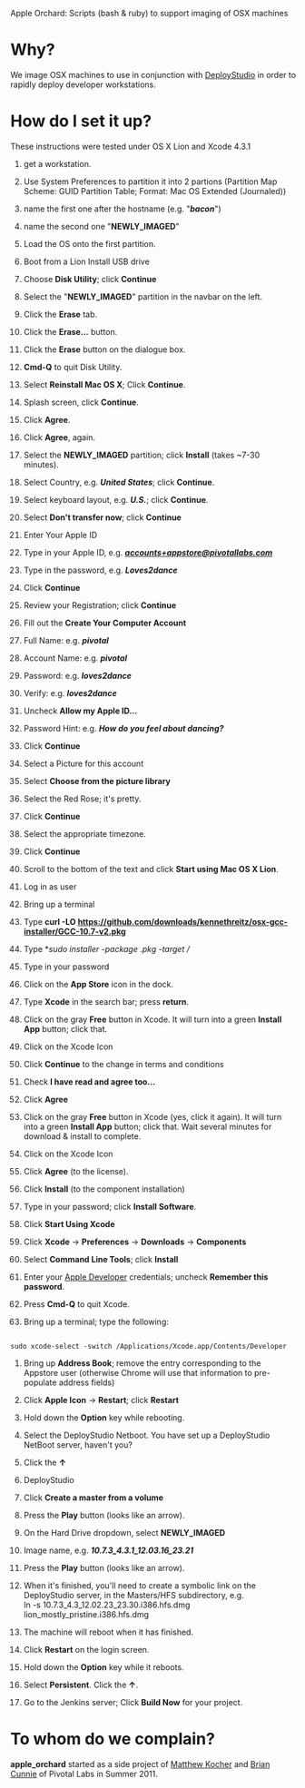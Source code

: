 Apple Orchard: Scripts (bash & ruby) to support imaging of OSX machines

# Why?
We image OSX machines to use in conjunction with
[DeployStudio](http://www.deploystudio.com) in order to rapidly deploy developer
workstations.

# How do I set it up?
These instructions were tested under OS X Lion and Xcode 4.3.1

 1. get a workstation.
 1. Use System Preferences to partition it into 2 partions (Partition Map Scheme: GUID Partition Table; Format: Mac OS Extended (Journaled))
 1. name the first one after the hostname (e.g. "**_bacon_**")
 1. name the second one "**NEWLY_IMAGED**"
 1. Load the OS onto the first partition.
 1. Boot from a Lion Install USB drive
 1. Choose **Disk Utility**; click **Continue**
 1. Select the "**NEWLY_IMAGED**" partition in the navbar on the left.
 1. Click the **Erase** tab.
 1. Click the **Erase...** button.
 1. Click the **Erase** button on the dialogue box.
 1. **Cmd-Q** to quit Disk Utility.
 
 1. Select **Reinstall Mac OS X**; Click **Continue**.
 1. Splash screen, click **Continue**.
 1. Click **Agree**.
 1. Click **Agree**, again.
 1. Select the **NEWLY_IMAGED** partition; click **Install** (takes ~7-30 minutes).
 1. Select Country, e.g. ***United States***; click **Continue**.
 1. Select keyboard layout, e.g. ***U.S.***; click **Continue**.
 1. Select **Don't transfer now**; click **Continue**
 
 1. Enter Your Apple ID
  1. Type in your Apple ID, e.g. ***accounts+appstore@pivotallabs.com***
  1. Type in the password, e.g. ***Loves2dance***
  1. Click **Continue**
  1. Review your Registration; click **Continue**
 
 1. Fill out the **Create Your Computer Account**
  1. Full Name: e.g. ***pivotal***
  1. Account Name:  e.g. ***pivotal***
  1. Password:  e.g. ***loves2dance***
  1. Verify:  e.g. ***loves2dance***
  1. Uncheck **Allow my Apple ID...**
  1. Password Hint: e.g. ***How do you feel about dancing?***
  1. Click **Continue**
  
 1. Select a Picture for this account
  1. Select **Choose from the picture library**
  1. Select the Red Rose; it's pretty.
  1. Click **Continue**
  1. Select the appropriate timezone.
  1. Click **Continue**
  1. Scroll to the bottom of the text and click **Start using Mac OS X Lion**.
 
 1. Log in as user
 1. Bring up a terminal
 1. Type **curl -LO https://github.com/downloads/kennethreitz/osx-gcc-installer/GCC-10.7-v2.pkg**
 1. Type **sudo installer -package *.pkg -target /**
 1. Type in your password
 1. Click on the **App Store** icon in the dock.
 1. Type **Xcode** in the search bar; press **return**.
 1. Click on the gray **Free** button in Xcode.  It will turn into a green **Install App** button; click that.
 1. Click on the Xcode Icon
 1. Click **Continue** to the change in terms and conditions
 1. Check **I have read and agree too...**
 1. Click **Agree**
 1. Click on the gray **Free** button in Xcode (yes, click it again).  It will turn into a green **Install App** button; click that. Wait several minutes for download & install to complete.
 1. Click on the Xcode Icon
 1. Click **Agree** (to the license).
 1. Click **Install** (to the component installation)
 1. Type in your password; click **Install Software**.
 1. Click **Start Using Xcode**
 1. Click **Xcode** &rarr; **Preferences** &rarr; **Downloads** &rarr; **Components**
 1. Select **Command Line Tools**; click **Install**
 1. Enter your [Apple Developer](https://developer.apple.com/) credentials; uncheck **Remember this password**.
 1. Press **Cmd-Q** to quit Xcode.
 
 1. Bring up a terminal; type the following:
<code>
sudo xcode-select -switch /Applications/Xcode.app/Contents/Developer
</code>

 1. Bring up **Address Book**; remove the entry corresponding to the Appstore user (otherwise Chrome will use that information to pre-populate address fields)

 1. Click **Apple Icon** &rarr; **Restart**; click **Restart**
 1. Hold down the **Option** key while rebooting.
 1. Select the DeployStudio Netboot.  You have set up a DeployStudio NetBoot server, haven't you?
 1. Click the **&uarr;**

 1. DeployStudio
  1. Click **Create a master from a volume**
  1. Press the **Play** button (looks like an arrow).
  1. On the Hard Drive dropdown, select **NEWLY_IMAGED**
  1. Image name, e.g. ***10.7.3_4.3.1_12.03.16_23.21***
  1. Press the **Play** button (looks like an arrow).
  1. When it's finished, you'll need to create a symbolic link on the DeployStudio server, in the Masters/HFS subdirectory, e.g.<br />ln -s 10.7.3&#95;4.3&#95;12.02.23&#95;23.30.i386.hfs.dmg lion&#95;mostly&#95;pristine.i386.hfs.dmg
  1. The machine will reboot when it has finished.
 1. Click **Restart** on the login screen.
 1. Hold down the **Option** key while it reboots.
 1. Select **Persistent**. Click the **&uarr;**.
 1. Go to the Jenkins server; Click **Build Now** for your project.

	

# To whom do we complain?
**apple_orchard** started as a side project of [Matthew
Kocher](https://github.com/mkocher) and [Brian
Cunnie](https://github.com/briancunnie) of Pivotal Labs in Summer 2011.

